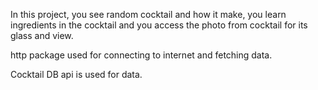 In this project, you see random cocktail and how it make, you learn ingredients in the cocktail and you access the photo from cocktail for its glass and view.

http package used for connecting to internet and fetching data.

Cocktail DB api is used for data.
